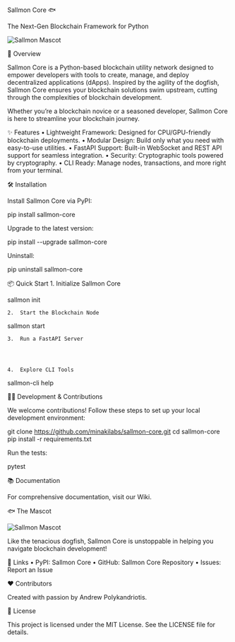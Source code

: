 Sallmon Core 🐟

The Next-Gen Blockchain Framework for Python

![Sallmon Mascot](https://github.com/user-attachments/assets/9776bc05-08df-47f0-a122-66e13e5a46e4)

🚀 Overview

Sallmon Core is a Python-based blockchain utility network designed to empower developers with tools to create, manage, and deploy decentralized applications (dApps). Inspired by the agility of the dogfish, Sallmon Core ensures your blockchain solutions swim upstream, cutting through the complexities of blockchain development.

Whether you’re a blockchain novice or a seasoned developer, Sallmon Core is here to streamline your blockchain journey.

✨ Features
	•	Lightweight Framework: Designed for CPU/GPU-friendly blockchain deployments.
	•	Modular Design: Build only what you need with easy-to-use utilities.
	•	FastAPI Support: Built-in WebSocket and REST API support for seamless integration.
	•	Security: Cryptographic tools powered by cryptography.
	•	CLI Ready: Manage nodes, transactions, and more right from your terminal.

🛠 Installation

Install Sallmon Core via PyPI:

pip install sallmon-core

Upgrade to the latest version:

pip install --upgrade sallmon-core

Uninstall:

pip uninstall sallmon-core

📦 Quick Start
	1.	Initialize Sallmon Core

sallmon init


	2.	Start the Blockchain Node

sallmon start


	3.	Run a FastAPI Server




	4.	Explore CLI Tools

sallmon-cli help

🧑‍💻 Development & Contributions

We welcome contributions! Follow these steps to set up your local development environment:

git clone https://github.com/minakilabs/sallmon-core.git
cd sallmon-core
pip install -r requirements.txt

Run the tests:

pytest

📚 Documentation

For comprehensive documentation, visit our Wiki.

🐟 The Mascot


![Sallmon Mascot](https://github.com/user-attachments/assets/9776bc05-08df-47f0-a122-66e13e5a46e4)


Like the tenacious dogfish, Sallmon Core is unstoppable in helping you navigate blockchain development!

🔗 Links
	•	PyPI: Sallmon Core
	•	GitHub: Sallmon Core Repository
	•	Issues: Report an Issue

❤️ Contributors

Created with passion by Andrew Polykandriotis.

📜 License

This project is licensed under the MIT License. See the LICENSE file for details.
